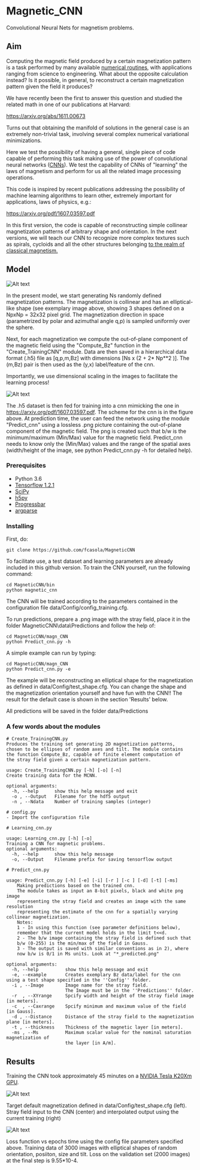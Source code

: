 # Magnetic_CNN
Convolutional Neural Nets for magnetism problems.

## Aim
Computing the magnetic field produced by a certain magnetization pattern is a task performed by many available [numerical routines](http://math.nist.gov/oommf/), with applications ranging from science to engineering. What about the opposite calculation instead? Is it possible, in general, to reconstruct a certain magnetization pattern given the field it produces?

We have recently been the first to answer this question and studied the related math in one of our publications at Harvard:

https://arxiv.org/abs/1611.00673

Turns out that obtaining the manifold of solutions in the general case is an extremely non-trivial task, involving several complex numerical variational minimizations.

Here we test the possibility of having a general, single piece of code capable of performing this task making use of the power of convolutional neural networks ([CNNs](https://en.wikipedia.org/wiki/Convolutional_neural_network)). 
We test the capability of CNNs of "learning" the laws of magnetism and perform for us all the related image processing operations.

This code is inspired by recent publications addressing the possibility of machine learning algorithms to learn other, extremely important for applications, laws of physics, e.g.:

https://arxiv.org/pdf/1607.03597.pdf

In this first version, the code is capable of reconstructing simple collinear magnetization patterns of arbitrary shape and orientation. 
In the next versions, we will teach our CNN to recognize more complex textures such as spirals, cycloids and all the other structures belonging [to the realm of classical magnetism.](https://arxiv.org/abs/1611.00673) 

## Model

![Alt text](readme_img/training_1.png?raw=true "model for the convolutional net implemented")

In the present model, we start generating Ns randomly defined magnetization patterns. The magnetization is collinear and has an elliptical-like shape (see exemplary image above, showing 3 shapes defined on a NpxNp = 32x32 pixel grid. The magnetization direction in space (parametrized by polar and azimuthal angle q,p) is sampled uniformly over the sphere. 

Next, for each magnetization we compute the out-of-plane component of the magnetic field using the "Compute_Bz" function in the "Create_TrainingCNN" module. Data are then saved in a hierarchical data format (.h5) file as [q,p,m,Bz] with dimensions [Ns x (2 + 2* Np**2 )]. The (m,Bz) pair is then used as the (y,x) label/feature of the cnn.

Importantly, we use dimensional scaling in the images to facilitate the learning process!
 
![Alt text](readme_img/Scheme_cnn.png?raw=true "model for the convolutional net implemented")

The .h5 dataset is then fed for training into a cnn mimicking the one in https://arxiv.org/pdf/1607.03597.pdf. The scheme for the cnn is in the figure above. At prediction time, the user can feed the network using the module "Predict_cnn" using a lossless .png picture containing the out-of-plane component of the magnetic field. The png is created such that b/w is the minimum/maximum (Min/Max) value for the magnetic field. Predict_cnn needs to know only the (Min/Max) values and the range of the spatial axes (width/height of the image, see python Predict_cnn.py -h for detailed help).

### Prerequisites

- Python 3.6
- [Tensorflow 1.2.1](https://pypi.python.org/pypi/tensorflow/1.2.1)
- [SciPy](http://www.scipy.org/install.html)
- [h5py](http://www.h5py.org/)
- [Progressbar](https://pypi.python.org/pypi/progressbar2/3.18.1)
- [argparse](https://docs.python.org/3/library/argparse.html)

### Installing
First, do:

```
git clone https://github.com/fcasola/MagneticCNN 
```

To facilitate use, a test dataset and learning parameters are already included in this github version.
To train the CNN yourself, run the following command:

```
cd MagneticCNN/bin
python magnetic_cnn
```

The CNN will be trained according to the parameters contained in the configuration file data/Config/config_training.cfg.

To run predictions, prepare a .png image with the stray field, place it in the folder MagneticCNN\data\Predictions and follow the help of:

```
cd MagneticCNN/magn_CNN
python Predict_cnn.py -h
```

A simple example can run by typing:

```
cd MagneticCNN/magn_CNN
python Predict_cnn.py -e
```

The example will be reconstructing an elliptical shape for the magnetization as defined in data/Config/test_shape.cfg. You can change the shape and the magnetization orientation yourself and have fun with the CNN!!
The result for the default case is shown in the section 'Results' below.

All predictions will be saved in the folder data/Predictions

### A few words about the modules
```
# Create_TrainingCNN.py 
Produces the training set generating 2D magnetization patterns,
chosen to be ellipses of random axes and tilt. The module contains 
the function Compute_Bz, capable of finite element computation of 
the stray field given a certain magnetization pattern.

usage: Create_TrainingCNN.py [-h] [-o] [-n]
Create training data for the MCNN.

optional arguments:
  -h, --help      show this help message and exit
  -o , --Output   Filename for the hdf5 output
  -n , --Ndata    Number of training samples (integer)

# config.py 
- Import the configuration file

# Learning_cnn.py

usage: Learning_cnn.py [-h] [-o]
Training a CNN for magnetic problems.
optional arguments:
  -h, --help      show this help message
  -o, --Output    Filename prefix for saving tensorflow output 

# Predict_cnn.py

usage: Predict_cnn.py [-h] [-e] [-i] [-r ] [-c ] [-d] [-t] [-ms]
    Making predictions based on the trained cnn.
    The module takes as input an 8-bit pixels, black and white png image
    representing the stray field and creates an image with the same resolution
    representing the estimate of the cnn for a spatially varying collinear magnetization.
    Notes:
    1 - In using this function (see parameter definitions below),
    remember that the current model holds in the limit t<<d.
    2 - The b/w image containing the stray field is defined such that
    b/w (0-255) is the min/max of the field in Gauss.
    3 - The output is saved with similar conventions as in 2), where
    now b/w is 0/1 in Ms units. Look at "*_predicted.png"

optional arguments:
  -h, --help          show this help message and exit
  -e, --example       Creates exemplary Bz data/label for the cnn using a test shape specified in the ''Config'' folder.
  -i , --Image        Image name for the stray field.
                      The Image must be in the ''Predictions'' folder.
  -r  , --XYrange     Spcify width and height of the stray field image [in meters].
  -c  , --Caxrange    Spcify minimum and maximum value of the field [in Gauss].
  -d , --Distance     Distance of the stray field to the magnetization plane [in meters].
  -t , --thickness    Thickness of the magnetic layer [in meters].
  -ms , --Ms          Maximum scalar value for the nominal saturation magnetization of
                      the layer [in A/m].
```
## Results

Training the CNN took approximately 45 minutes on a [NVIDIA Tesla K20Xm GPU](https://www.techpowerup.com/gpudb/1884/tesla-k20xm).

![Alt text](readme_img/results_1.png?raw=true "Target magnetization (left). Stray field input to the CNN (center) and interpolated output using the current training (right).")

Target default magnetization defined in data/Config/test_shape.cfg (left). Stray field input to the CNN (center) and interpolated output using the current training (right)

![Alt text](readme_img/results_2.png?raw=true "Loss function vs epochs time using the config file parameters specified above.")

Loss function vs epochs time using the config file parameters specified above. Training data of 3000 images with elliptical shapes of random orientation, posiiton, size and tilt. Loss on the validation set (2000 images) at the final step is 9.55*10-4.



